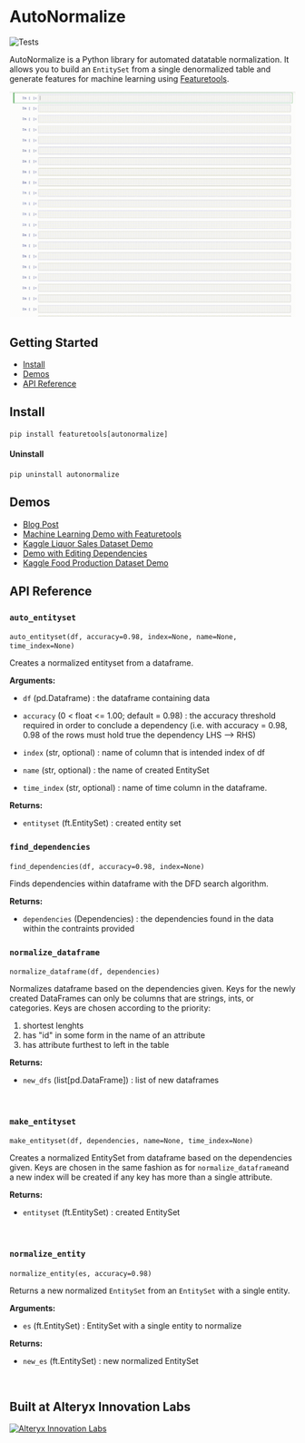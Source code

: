 # AutoNormalize

![Tests](https://github.com/FeatureLabs/autonormalize/workflows/Tests/badge.svg)

AutoNormalize is a Python library for automated datatable normalization. It allows you to build an `EntitySet` from a single denormalized table and generate features for machine learning using [Featuretools](https://github.com/FeatureLabs/featuretools).

<img src=https://github.com/FeatureLabs/autonormalize/blob/main/gif.gif>

## Getting Started
* [Install](#install)  
* [Demos](#demos)  
* [API Reference](#api-reference)  


## Install
```shell
pip install featuretools[autonormalize]
```
#### Uninstall
```shell
pip uninstall autonormalize
```

## Demos


* [Blog Post](https://blog.featurelabs.com/automatic-dataset-normalization-for-feature-engineering-in-python/)
* [Machine Learning Demo with Featuretools](https://github.com/FeatureLabs/autonormalize/blob/master/autonormalize/demos/AutoNormalize%20%2B%20FeatureTools%20Demo.ipynb)
* [Kaggle Liquor Sales Dataset Demo](https://github.com/FeatureLabs/autonormalize/blob/master/autonormalize/demos/Kaggle%20Liquor%20Sales%20Dataset%20Demo.ipynb)
* [Demo with Editing Dependencies](https://github.com/FeatureLabs/autonormalize/blob/master/autonormalize/demos/Editing%20Dependnecies%20Demo.ipynb)
* [Kaggle Food Production Dataset Demo](https://github.com/FeatureLabs/autonormalize/blob/master/autonormalize/demos/Kaggle%20Food%20%20Dataset%20Demo.ipynb)


## API Reference

### `auto_entityset`
```shell
auto_entityset(df, accuracy=0.98, index=None, name=None, time_index=None)
```
Creates a normalized entityset from a dataframe.

**Arguments:**

* `df` (pd.Dataframe) : the dataframe containing data

* `accuracy` (0 < float <= 1.00; default = 0.98) : the accuracy threshold required in order to conclude a dependency (i.e. with accuracy = 0.98, 0.98 of the rows must hold true the dependency LHS --> RHS)

* `index` (str, optional) : name of column that is intended index of df

* `name` (str, optional) : the name of created EntitySet

* `time_index` (str, optional) : name of time column in the dataframe.

**Returns:**

* `entityset` (ft.EntitySet) : created entity set

### `find_dependencies`

```shell
find_dependencies(df, accuracy=0.98, index=None)
```
Finds dependencies within dataframe with the DFD search algorithm.

**Returns:**

*  `dependencies` (Dependencies) : the dependencies found in the data within the contraints provided

### `normalize_dataframe`

```shell
normalize_dataframe(df, dependencies)
```
Normalizes dataframe based on the dependencies given. Keys for the newly created DataFrames can only be columns that are strings, ints, or categories. Keys are chosen according to the priority: 
1) shortest lenghts 
2) has "id" in some form in the name of an attribute 
3) has attribute furthest to left in the table

**Returns:**

* `new_dfs` (list[pd.DataFrame]) : list of new dataframes

<br />

### `make_entityset`

```shell
make_entityset(df, dependencies, name=None, time_index=None)
```
Creates a normalized EntitySet from dataframe based on the dependencies given. Keys are chosen in the same fashion as for `normalize_dataframe`and a new index will be created if any key has more than a single attribute.

**Returns:**

* `entityset` (ft.EntitySet) : created EntitySet

<br />

### `normalize_entity`

```shell
normalize_entity(es, accuracy=0.98)
```
Returns a new normalized `EntitySet` from an `EntitySet` with a single entity.

**Arguments:**

* `es` (ft.EntitySet) : EntitySet with a single entity to normalize

**Returns:**

* `new_es` (ft.EntitySet) : new normalized EntitySet

<br />


## Built at Alteryx Innovation Labs

<a href="https://www.alteryx.com/innovation-labs">
    <img src="https://evalml-web-images.s3.amazonaws.com/alteryx_innovation_labs.png" alt="Alteryx Innovation Labs" />
</a>
